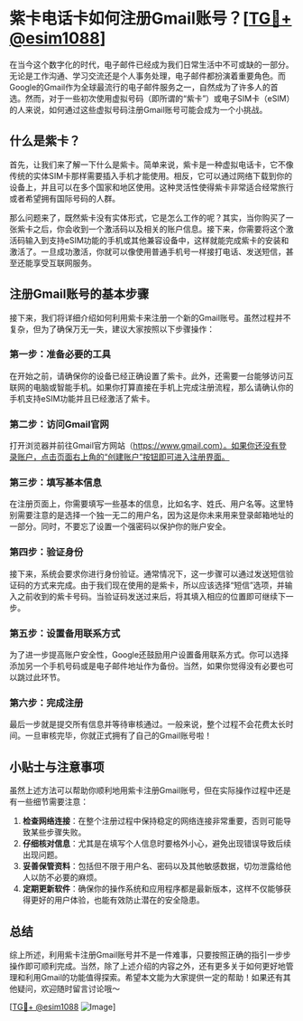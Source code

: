 # 紫卡电话卡如何注册Gmail账号？[[TG💪+ @esim1088](https://t.me/s/esim1088)]

在当今这个数字化的时代，电子邮件已经成为我们日常生活中不可或缺的一部分。无论是工作沟通、学习交流还是个人事务处理，电子邮件都扮演着重要角色。而Google的Gmail作为全球最流行的电子邮件服务之一，自然成为了许多人的首选。然而，对于一些初次使用虚拟号码（即所谓的“紫卡”）或电子SIM卡（eSIM）的人来说，如何通过这些虚拟号码注册Gmail账号可能会成为一个小挑战。

## 什么是紫卡？

首先，让我们来了解一下什么是紫卡。简单来说，紫卡是一种虚拟电话卡，它不像传统的实体SIM卡那样需要插入手机才能使用。相反，它可以通过网络下载到你的设备上，并且可以在多个国家和地区使用。这种灵活性使得紫卡非常适合经常旅行或者希望拥有国际号码的人群。

那么问题来了，既然紫卡没有实体形式，它是怎么工作的呢？其实，当你购买了一张紫卡之后，你会收到一个激活码以及相关的账户信息。接下来，你需要将这个激活码输入到支持eSIM功能的手机或其他兼容设备中，这样就能完成紫卡的安装和激活了。一旦成功激活，你就可以像使用普通手机号一样接打电话、发送短信，甚至还能享受互联网服务。

## 注册Gmail账号的基本步骤

接下来，我们将详细介绍如何利用紫卡来注册一个新的Gmail账号。虽然过程并不复杂，但为了确保万无一失，建议大家按照以下步骤操作：

### 第一步：准备必要的工具

在开始之前，请确保你的设备已经正确设置了紫卡。此外，还需要一台能够访问互联网的电脑或智能手机。如果你打算直接在手机上完成注册流程，那么请确认你的手机支持eSIM功能并且已经激活了紫卡。

### 第二步：访问Gmail官网

打开浏览器并前往Gmail官方网站（https://www.gmail.com）。如果你还没有登录账户，点击页面右上角的“创建账户”按钮即可进入注册界面。

### 第三步：填写基本信息

在注册页面上，你需要填写一些基本的信息，比如名字、姓氏、用户名等。这里特别需要注意的是选择一个独一无二的用户名，因为这是你未来用来登录邮箱地址的一部分。同时，不要忘了设置一个强密码以保护你的账户安全。

### 第四步：验证身份

接下来，系统会要求你进行身份验证。通常情况下，这一步骤可以通过发送短信验证码的方式来完成。由于我们现在使用的是紫卡，所以应该选择“短信”选项，并输入之前收到的紫卡号码。当验证码发送过来后，将其填入相应的位置即可继续下一步。

### 第五步：设置备用联系方式

为了进一步提高账户安全性，Google还鼓励用户设置备用联系方式。你可以选择添加另一个手机号码或是电子邮件地址作为备份。当然，如果你觉得没有必要也可以跳过此环节。

### 第六步：完成注册

最后一步就是提交所有信息并等待审核通过。一般来说，整个过程不会花费太长时间。一旦审核完毕，你就正式拥有了自己的Gmail账号啦！

## 小贴士与注意事项

虽然上述方法可以帮助你顺利地用紫卡注册Gmail账号，但在实际操作过程中还是有一些细节需要注意：

1. **检查网络连接**：在整个注册过程中保持稳定的网络连接非常重要，否则可能导致某些步骤失败。
2. **仔细核对信息**：尤其是在填写个人信息时要格外小心，避免出现错误导致后续出现问题。
3. **妥善保管资料**：包括但不限于用户名、密码以及其他敏感数据，切勿泄露给他人以防不必要的麻烦。
4. **定期更新软件**：确保你的操作系统和应用程序都是最新版本，这样不仅能够获得更好的用户体验，也能有效防止潜在的安全隐患。

## 总结

综上所述，利用紫卡注册Gmail账号并不是一件难事，只要按照正确的指引一步步操作即可顺利完成。当然，除了上述介绍的内容之外，还有更多关于如何更好地管理和利用Gmail的功能值得探索。希望本文能为大家提供一定的帮助！如果还有其他疑问，欢迎随时留言讨论哦～

[[TG💪+ @esim1088](https://t.me/s/esim1088) ![Image](https://i.postimg.cc/4NQfJmqS/Snipaste-2025-05-13-00-14-12.png)]